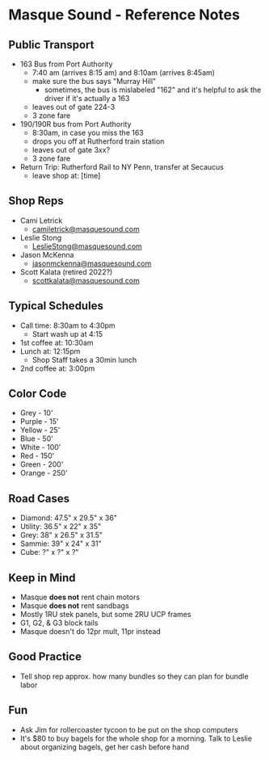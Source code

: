 # Masque Sound - Reference Notes

## Public Transport
* 163 Bus from Port Authority
    * 7:40 am (arrives 8:15 am) and 8:10am (arrives 8:45am)
    * make sure the bus says "Murray Hill"
        * sometimes, the bus is mislabeled "162" and it's helpful to ask the driver if it's actually a 163
    * leaves out of gate 224-3
    * 3 zone fare
* 190/190R bus from Port Authority
    * 8:30am, in case you miss the 163
    * drops you off at Rutherford train station
    * leaves out of gate 3xx?
    * 3 zone fare
* Return Trip: Rutherford Rail to NY Penn, transfer at Secaucus
    * leave shop at: [time]

## Shop Reps
* Cami Letrick
    * camiletrick@masquesound.com
* Leslie Stong
    * LeslieStong@masquesound.com
* Jason McKenna
    * jasonmckenna@masquesound.com
* Scott Kalata (retired 2022?)
    * scottkalata@masquesound.com

## Typical Schedules
* Call time: 8:30am to 4:30pm
    * Start wash up at 4:15
* 1st coffee at: 10:30am
* Lunch at: 12:15pm
    * Shop Staff takes a 30min lunch
* 2nd coffee at: 3:00pm

## Color Code
* Grey - 10'
* Purple - 15'
* Yellow - 25'
* Blue - 50'
* White - 100'
* Red - 150'
* Green - 200'
* Orange - 250'

## Road Cases
* Diamond: 47.5" x 29.5" x 36"
* Utility: 36.5" x 22" x 35"
* Grey: 38" x 26.5" x 31.5"
* Sammie: 39" x 24" x 31"
* Cube: ?" x ?" x ?"


## Keep in Mind
* Masque **does not** rent chain motors
* Masque **does not** rent sandbags
* Mostly 1RU stek panels, but some 2RU UCP frames
* G1, G2, & G3 block tails
* Masque doesn't do 12pr mult, 11pr instead

## Good Practice
* Tell shop rep approx. how many bundles so they can plan for bundle labor

## Fun
* Ask Jim for rollercoaster tycoon to be put on the shop computers
* It's $80 to buy bagels for the whole shop for a morning. Talk to Leslie about organizing bagels, get her cash before hand 